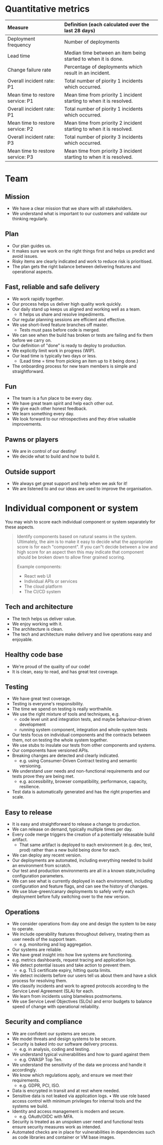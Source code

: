 # Quantitative metrics
| Measure | Definition (each calculated over the last 28 days) |
|:---|:---|
| Deployment frequency | Number of deployments
| Lead time | Median time between an item being started to when it is done.
| Change failure rate | Percentage of deployments which result in an incident.
| Overall incident rate: P1 | Total number of piority 1 incidents which occurred.
| Mean time to restore service: P1 | Mean time from priority 1 incident starting to when it is resolved.
| Overall incident rate: P1 | Total number of piority 1 incidents which occurred.
| Mean time to restore service: P2 | Mean time from priority 2 incident starting to when it is resolved.
| Overall incident rate: P3 | Total number of piority 3 incidents which occurred.
| Mean time to restore service: P3 | Mean time from priority 3 incident starting to when it is resolved.

# Team

## Mission
* We have a clear mission that we share with all stakeholders.
* We understand what is important to our customers and validate our thinking regularly.

## Plan
* Our plan guides us.
* It makes sure we work on the right things first and helps us predict and avoid issues.
* Risky items are clearly indicated and work to reduce risk is prioritised.
* The plan gets the right balance between delivering features and operational aspects.

## Fast, reliable and safe delivery
* We work rapidly together.
* Our process helps us deliver high quality work quickly.
* Our daily stand up keeps us aligned and working well as a team.
  * It helps us share and resolve impediments.
* Our regular planning sessions are efficient and effective.
* We use short-lived feature branches off master.
  * Tests must pass before code is merged.
* We can see when the build has broken or tests are failing and fix them before we carry on.
* Our definition of "done" is ready to deploy to production.
* We explicitly limit work in progress (WIP).
* Our lead time is typically two days or less.
  * (Lead time = time from picking an item up to it being done.)
* The onboarding process for new team members is simple and straightforward.

## Fun
* The team is a fun place to be every day.
* We have great team spirit and help each other out.
* We give each other honest feedback.
* We learn something every day.
* We look forward to our retrospectives and they drive valuable improvements.

## Pawns or players
* We are in control of our destiny!
* We decide what to build and how to build it.

## Outside support
* We always get great support and help when we ask for it!
* We are listened to and our ideas are used to improve the organisation.

# Individual component or system
You may wish to score each individual component or system separately for these aspects.
> Identify components based on natural seams in the system. Ultimately, the aim is to make it easy to decide what the appropriate score is for each "component". If you can"t decide between a low and high score for an aspect then this may indicate that component should be broken down to allow finer grained scoring.
>
> Example components:
> * React web UI
> * Individual APIs or services
> * The cloud platform
> * The CI/CD system

## Tech and architecture
* The tech helps us deliver value.
* We enjoy working with it.
* The architecture is clean.
* The tech and architecture make delivery and live operations easy and enjoyable.

## Healthy code base
* We're proud of the quality of our code!
* It is clean, easy to read, and has great test coverage.

## Testing
* We have great test coverage.
* Testing is everyone's responsibility.
* The time we spend on testing is really worthwhile.
* We use the right mixture of tools and techniques, e.g.
  * code level unit and integration tests, and maybe behaviour-driven development
  * running system component, integration and whole-system tests
* Our tests focus on individual components and the contracts between them, not on testing the whole system together.
* We use stubs to insulate our tests from other components and systems.
* Our components have versioned APIs.
* Breaking changes are detected and clearly indicated.
  * e.g. using Consumer-Driven Contract testing and semantic versioning.
* We understand user needs and non-functional requirements and our tests prove they are being met.
    * e.g. accessibility, browser compatibility, performance, capacity, resilience.
* Test data is automatically generated and has the right properties and scale.

## Easy to release
* It is easy and straightforward to release a change to production.
* We can release on demand, typically multiple times per day.
* Every code merge triggers the creation of a potentially releasable build artifact.
  * That same artifact is deployed to each environment (e.g. dev, test, prod) rather than a new build being done for each.
* We can deploy any recent version.
* Our deployments are automated, including everything needed to build an environment from scratch.
* Our test and production environments are all in a known state,including configuration parameters.
* We can see what is currently deployed in each environment, including configuration and feature flags, and can see the history of changes.
* We use blue-green/canary deployments to safely verify each deployment before fully switching over to the new version.

## Operations
* We consider operations from day one and design the system to be easy to operate.
* We include operability features throughout delivery, treating them as user needs of the support team.
  * e.g. monitoring and log aggregation.
* Our systems are reliable.
* We have great insight into how live systems are functioning.
* e.g. metrics dashboards, request tracing and application logs.
* We detect potential issues and take action to prevent them.
  * e.g. TLS certificate expiry, hitting quota limits.
* We detect incidents before our users tell us about them and have a slick process for resolving them.
* We classify incidents and work to agreed protocols according to the Service Level Agreement (SLA) for each.
* We learn from incidents using blameless postmortems.
* We use Service Level Objectives (SLOs) and error budgets to balance speed of change with operational reliability.

## Security and compliance
* We are confident our systems are secure.
* We model threats and design systems to be secure.
* Security is baked into our software delivery process.
  * e.g. in analysis, coding and testing.
* We understand typical vulnerabilities and how to guard against them
  * e.g. OWASP Top Ten.
* We understand the sensitivity of the data we process and handle it accordingly.
* We know which regulations apply, and ensure we meet their requirements.
  * e.g. GDPR, PCI, ISO.
* Data is encrypted in transit and at rest where needed.
* Sensitive data is not leaked via application logs.
• We use role based access control with minimum privileges for internal tools and the systems we build.
* Identity and access management is modern and secure.
  * e.g. OAuth/OIDC with MFA.
* Security is treated as an unspoken user need and functional tests ensure security measures work as intended.
* Automated checks are in place for vulnerabilities in dependencies such as code libraries and container or VM base images.

